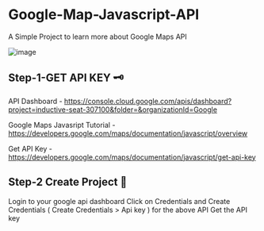 # Google-Map-Javascript-API
A Simple Project to learn more about Google Maps API

![image](https://user-images.githubusercontent.com/47186806/110402971-380efc80-8074-11eb-8bf0-43ff8eeced3e.PNG)


## Step-1-GET API KEY 🗝️

API Dashboard - https://console.cloud.google.com/apis/dashboard?project=inductive-seat-307100&folder=&organizationId=Google 


Google Maps Javasript Tutorial - https://developers.google.com/maps/documentation/javascript/overview


Get API Key - https://developers.google.com/maps/documentation/javascript/get-api-key

## Step-2 Create Project 📁

Login to your google api dashboard
Click on Credentials and Create Credentials ( Create Credentials > Api key ) for the above API
Get the API key

